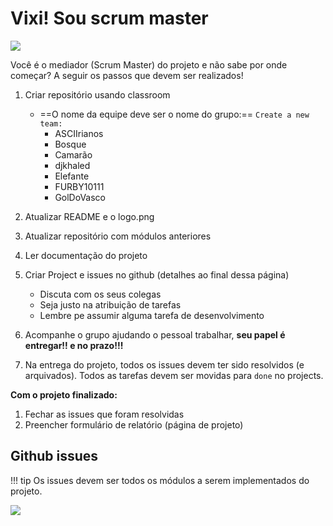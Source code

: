 # Vixi! Sou scrum master

[![](https://imgs.xkcd.com/comics/estimating_time.png)](https://xkcd.com/1658/)

Você é o mediador (Scrum Master) do projeto e não sabe por onde começar? A seguir os passos que devem ser realizados!

1. Criar repositório usando classroom
   - ==O nome da equipe deve ser o nome do grupo:== `Create a new team:`
      - ASCIIrianos
      - Bosque     
      - Camarão    
      - djkhaled   
      - Elefante   
      - FURBY10111 
      - GolDoVasco 

1. Atualizar README e o logo.png 
1. Atualizar repositório com módulos anteriores
2. Ler documentação do projeto
3. Criar Project e issues no github (detalhes ao final dessa página)
    - Discuta com os seus colegas
    - Seja justo na atribuição de tarefas
    - Lembre pe assumir alguma tarefa de desenvolvimento
4. Acompanhe o grupo ajudando o pessoal trabalhar, **seu papel é entregar!! e no prazo!!!** 
5. Na entrega do projeto, todos os issues devem ter sido resolvidos (e arquivados). Todos as tarefas devem ser movidas para `done` no projects.

**Com o projeto finalizado:**

1. Fechar as issues que foram resolvidas
1. Preencher formulário de relatório (página de projeto)

## Github issues

!!! tip
    Os issues devem ser todos os módulos a serem implementados do projeto.

![](figs/C-3-issues.gif)


